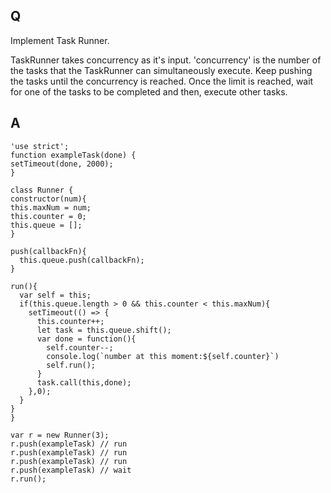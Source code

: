 ## Q
Implement Task Runner.

TaskRunner takes concurrency as it's input.
'concurrency' is the number of the tasks that the TaskRunner
can simultaneously execute. Keep pushing the tasks until the
concurrency is reached. Once the limit is reached,
wait for one of the tasks to be completed and then, execute other tasks.

## A

```
'use strict';
function exampleTask(done) {
setTimeout(done, 2000);
}

class Runner {
constructor(num){
this.maxNum = num;
this.counter = 0;
this.queue = [];
}

push(callbackFn){
  this.queue.push(callbackFn);
}

run(){
  var self = this;
  if(this.queue.length > 0 && this.counter < this.maxNum){
    setTimeout(() => {
      this.counter++;
      let task = this.queue.shift();
      var done = function(){
        self.counter--;
        console.log(`number at this moment:${self.counter}`)
        self.run();
      }
      task.call(this,done); 
    },0);
  }
}
}

var r = new Runner(3);
r.push(exampleTask) // run
r.push(exampleTask) // run
r.push(exampleTask) // run
r.push(exampleTask) // wait
r.run();
```
